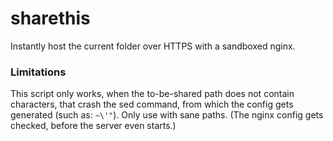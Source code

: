 # sharethis
Instantly host the current folder over HTTPS with a sandboxed nginx.

### Limitations
This script only works, when the to-be-shared path does not contain characters, that crash the sed command, from which the config gets generated (such as: `~\'"`). Only use with sane paths.
(The nginx config gets checked, before the server even starts.)
